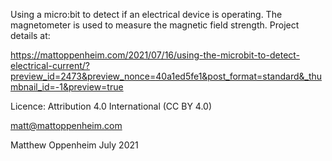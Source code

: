 Using a micro:bit to detect if an electrical device is operating.
The magnetometer is used to measure the magnetic field strength.
Project details at:

https://mattoppenheim.com/2021/07/16/using-the-microbit-to-detect-electrical-current/?preview_id=2473&preview_nonce=40a1ed5fe1&post_format=standard&_thumbnail_id=-1&preview=true

Licence: Attribution 4.0 International (CC BY 4.0)

matt@mattoppenheim.com

Matthew Oppenheim July 2021
